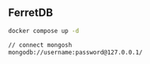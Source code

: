 ## FerretDB
```bash
docker compose up -d

// connect mongosh
mongodb://username:password@127.0.0.1/
```